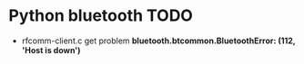 # Python bluetooth TODO

- rfcomm-client.c get problem **bluetooth.btcommon.BluetoothError: (112, 'Host is down')**
